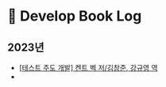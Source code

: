 # :book: Develop Book Log

## 2023년
- [[테스트 주도 개발] 켄트 벡 저/김창준, 강규영 역](https://heechlog.tistory.com/2)
- 
